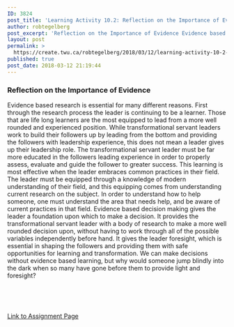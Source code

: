 ```yaml
---
ID: 3824
post_title: 'Learning Activity 10.2: Reflection on the Importance of Evidence Based Research'
author: robtegelberg
post_excerpt: 'Reflection on the Importance of Evidence Evidence based research is essential for many different reasons. First through the research process the leader is continuing to be a learner. Those that are life long learners are the most equipped to lead from a more well rounded and experienced position. While transformational servant leaders work to build [&hellip;]'
layout: post
permalink: >
  https://create.twu.ca/robtegelberg/2018/03/12/learning-activity-10-2-reflection-on-the-importance-of-evidence-based-research/
published: true
post_date: 2018-03-12 21:19:44
---
```

<h3>Reflection on the Importance of Evidence</h3>

Evidence based research is essential for many different reasons. First through the research process the leader is continuing to be a learner. Those that are life long learners are the most equipped to lead from a more well rounded and experienced position. While transformational servant leaders work to build their followers up by leading from the bottom and providing the followers with leadership experience, this does not mean a leader gives up their leadership role. The transformational servant leader must be far more educated in the followers leading experience in order to properly assess, evaluate and guide the follower to greater success. This learning is most effective when the leader embraces common practices in their field. The leader must be equipped through a knowledge of modern understanding of their field, and this equipping comes from understanding current research on the subject. In order to understand how to help someone, one must understand the area that needs help, and be aware of current practices in that field. Evidence based decision making gives the leader a foundation upon which to make a decision. It provides the transformational servant leader with a body of research to make a more well rounded decision upon, without having to work through all of the possible variables independently before hand. It gives the leader foresight, which is essential in shaping the followers and providing them with safe opportunities for learning and transformation. We can make decisions without evidence based learning, but why would someone jump blindly into the dark when so many have gone before them to provide light and foresight?

&nbsp;

&nbsp;

<a href="https://create.twu.ca/ldrs591/unit-10-learning-activities/">Link to Assignment Page</a>